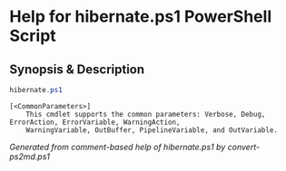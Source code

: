 # Help for hibernate.ps1 PowerShell Script

## Synopsis & Description
```powershell
hibernate.ps1 

```

```
[<CommonParameters>]
    This cmdlet supports the common parameters: Verbose, Debug, ErrorAction, ErrorVariable, WarningAction, 
    WarningVariable, OutBuffer, PipelineVariable, and OutVariable.
```

*Generated from comment-based help of hibernate.ps1 by convert-ps2md.ps1*
